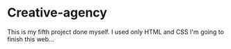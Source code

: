 # Creative-agency

This is my fifth project done myself.
I used only HTML and CSS
I'm going to finish this web...
